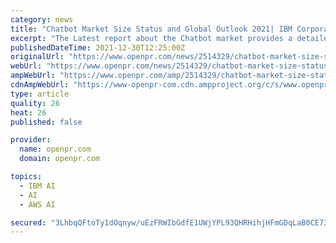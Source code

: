 ```yaml
---
category: news
title: "Chatbot Market Size Status and Global Outlook 2021| IBM Corporation, Dialogflow (Google), and Amazon Web Services Inc. (Amazon Lex)"
excerpt: "The Latest report about the Chatbot market provides a detailed evaluation of the business vertical in question alongside a brief overview of the industry segments An exceptionally workable estimation of the present industry scenario has been delivered in the study"
publishedDateTime: 2021-12-30T12:25:00Z
originalUrl: "https://www.openpr.com/news/2514329/chatbot-market-size-status-and-global-outlook-2021-ibm"
webUrl: "https://www.openpr.com/news/2514329/chatbot-market-size-status-and-global-outlook-2021-ibm"
ampWebUrl: "https://www.openpr.com/amp/2514329/chatbot-market-size-status-and-global-outlook-2021-ibm"
cdnAmpWebUrl: "https://www-openpr-com.cdn.ampproject.org/c/s/www.openpr.com/amp/2514329/chatbot-market-size-status-and-global-outlook-2021-ibm"
type: article
quality: 26
heat: 26
published: false

provider:
  name: openpr.com
  domain: openpr.com

topics:
  - IBM AI
  - AI
  - AWS AI

secured: "3LhbqQFtoTy1dOqnyw/uEzFRWIbGdfE1UWjYPL93QHRHihjHFmGDqLaB0CE730fWNh/vrZOyd9jwCJdBb1wBH7SydM6ioubQPw6nfbWlgJM0B0BUYNhsee0AZbnb9t/ER/A20Yco6a8l+1UNqwwu/TOAawOy+yDqV7sALNk8cKFBJjoDaA6yOV5hiAGnh0uyCgscCV9Lj2UNMfJEHc2b+OnFHHmhCU9TvSYRTxv8yoEekz1Jv/1rAG9BbPLKMR7+558qJ6Bb091ie5XZLbnwnVj9+BWqG+57yKk8CwlThP3THYqpLaO+T06AlPQo+jR3UjUPaXgMlQoMpCaLQvt1gzpJJz2M5jjm5/nDvKn93Pw=;1bbZ9f7VWx43n+mTzlBfeg=="
---
```


